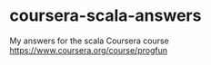 # coursera-scala-answers
My answers for the scala Coursera course https://www.coursera.org/course/progfun


